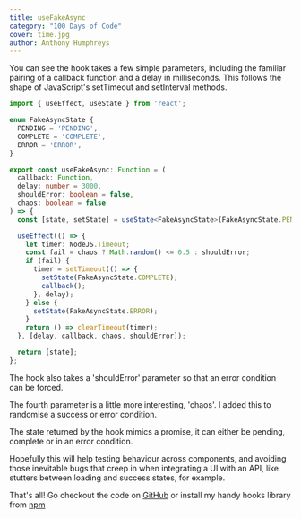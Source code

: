 ```yaml
---
title: useFakeAsync
category: "100 Days of Code"
cover: time.jpg
author: Anthony Humphreys
---
```


You can see the hook takes a few simple parameters, including the familiar pairing of a callback function and a delay in milliseconds. This follows the shape of JavaScript's setTimeout and setInterval methods.

```TypeScript
import { useEffect, useState } from 'react';

enum FakeAsyncState {
  PENDING = 'PENDING',
  COMPLETE = 'COMPLETE',
  ERROR = 'ERROR',
}

export const useFakeAsync: Function = (
  callback: Function,
  delay: number = 3000,
  shouldError: boolean = false,
  chaos: boolean = false
) => {
  const [state, setState] = useState<FakeAsyncState>(FakeAsyncState.PENDING);

  useEffect(() => {
    let timer: NodeJS.Timeout;
    const fail = chaos ? Math.random() <= 0.5 : shouldError;
    if (fail) {
      timer = setTimeout(() => {
        setState(FakeAsyncState.COMPLETE);
        callback();
      }, delay);
    } else {
      setState(FakeAsyncState.ERROR);
    }
    return () => clearTimeout(timer);
  }, [delay, callback, chaos, shouldError]);

  return [state];
};
```

The hook also takes a 'shouldError' parameter so that an error condition can be forced.

The fourth parameter is a little more interesting, 'chaos'. I added this to randomise a success or error condition.

The state returned by the hook mimics a promise, it can either be pending, complete or in an error condition.

Hopefully this will help testing behaviour across components, and avoiding those inevitable bugs that creep in when integrating a UI with an API, like stutters between loading and success states, for example.

That's all! Go checkout the code on [GitHub](https://github.com/anthonyhumphreys/hooks/) or install my handy hooks library from [npm](https://www.npmjs.com/package/@anthonyhumphreys/hooks)
